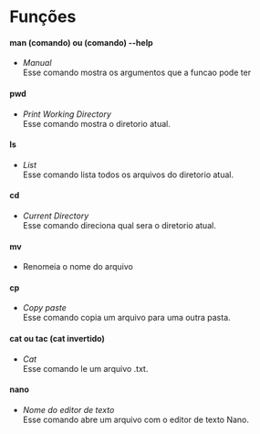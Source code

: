 # Funções
#### man (comando) ou (comando) --help
- _Manual_
    <br/> Esse comando mostra os argumentos que a funcao pode ter
#### pwd 
- _Print Working Directory_
    <br/> Esse comando mostra o diretorio atual.
#### ls 
- _List_ 
    <br/> Esse comando lista todos os arquivos do diretorio atual.
#### cd
- _Current Directory_ 
    <br/> Esse comando direciona qual sera o diretorio atual.
#### mv
- Renomeia o nome do arquivo
#### cp
- _Copy paste_
    <br/> Esse comando copia um arquivo para uma outra pasta.
#### cat ou tac (cat invertido)
- _Cat_
    <br/> Esse comando le um arquivo .txt.
#### nano
- _Nome do editor de texto_
    <br/> Esse comando abre um arquivo com o editor de texto Nano.

